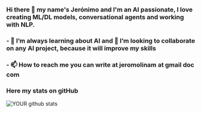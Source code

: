 ### Hi there 👋 my name's Jerónimo and I'm an AI passionate, I love creating ML/DL models, conversational agents and working with NLP.

### - 🌱 I’m always learning about AI and 👯 I’m looking to collaborate on any AI project, because it will improve my skills

### - 📫 How to reach me you can write at jeromolinam at gmail doc com 

### Here my stats on gitHub

![YOUR github stats](https://github-readme-stats.vercel.app/api?username=jmolina010)

<!--
**jmolina010/jmolina010** is a ✨ _special_ ✨ repository because its `README.md` (this file) appears on your GitHub profile.

Here are some ideas to get you started:

- 🔭 I’m currently working on ...
- 🌱 I’m currently learning ...
- 👯 I’m looking to collaborate on ...
- 🤔 I’m looking for help with ...
- 💬 Ask me about ...
- 📫 How to reach me: ...
- 😄 Pronouns: ...
- ⚡ Fun fact: ...
-->
